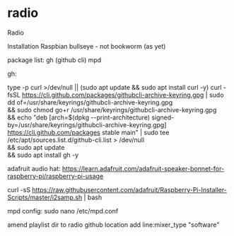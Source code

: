 # radio
Radio

Installation
Raspbian bullseye - not bookworm (as yet)

package list:
gh (github cli) mpd

gh:

type -p curl >/dev/null || (sudo apt update && sudo apt install curl -y)
curl -fsSL https://cli.github.com/packages/githubcli-archive-keyring.gpg | sudo dd of=/usr/share/keyrings/githubcli-archive-keyring.gpg \
&& sudo chmod go+r /usr/share/keyrings/githubcli-archive-keyring.gpg \
&& echo "deb [arch=$(dpkg --print-architecture) signed-by=/usr/share/keyrings/githubcli-archive-keyring.gpg] https://cli.github.com/packages stable main" | sudo tee /etc/apt/sources.list.d/github-cli.list > /dev/null \
&& sudo apt update \
&& sudo apt install gh -y

adafruit audio hat:
https://learn.adafruit.com/adafruit-speaker-bonnet-for-raspberry-pi/raspberry-pi-usage

curl -sS https://raw.githubusercontent.com/adafruit/Raspberry-Pi-Installer-Scripts/master/i2samp.sh | bash

mpd config:
sudo nano /etc/mpd.conf

amend playlist dir to radio github location
add line:mixer_type                      "software"